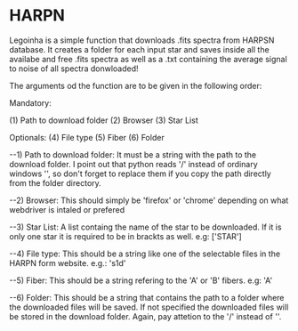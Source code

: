 # HARPN
Legoinha is a simple function that downloads .fits spectra from HARPSN database. It creates a folder for each input star and saves inside all the availabe and free .fits spectra as well as a .txt containing the average signal to noise of all spectra donwloaded!

The arguments od the function are to be given in the following order:

  Mandatory:
  
(1) Path to download folder
(2) Browser
(3) Star List

  Optionals:
(4) File type
(5) Fiber
(6) Folder

--1) Path to download folder: 
It must be a string with the path to the download folder. I point out that python reads '/' instead of ordinary windows '\', so don't forget to replace them if you copy the path directly from the folder directory.

--2) Browser:
This should simply be 'firefox' or 'chrome' depending on what webdriver is intaled or prefered

--3) Star List:
A list containg the name of the star to be downloaded. If it is only one star it is required to be in brackts as well. 
e.g: ['STAR']

--4) File type:
This should be a string like one of the selectable files in the HARPN form website.
e.g.: 's1d'

--5) Fiber:
This should be a string refering to the 'A' or 'B' fibers.
e.g: 'A'

--6) Folder:
This should be a string that contains the path to a folder where the downloaded files will be saved. If not specified the downloaded files will be stored in the download folder. Again, pay attetion to the '/' instead of '\'.

